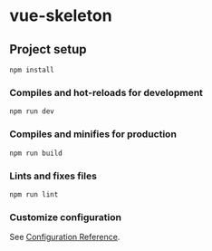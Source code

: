 # vue-skeleton

## Project setup
```
npm install
```

### Compiles and hot-reloads for development
```
npm run dev
```

### Compiles and minifies for production

```
npm run build
```

### Lints and fixes files
```
npm run lint
```

### Customize configuration
See [Configuration Reference](https://cli.vuejs.org/config/).

